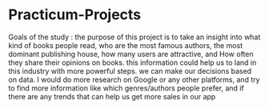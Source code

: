 # Practicum-Projects

Goals of the study :
the purpose of this project is to take an insight into what kind of books people read, who are the most famous authors, the most dominant publishing house, how many users are attractive, and How often they share their opinions on books. this information could help us to land in this industry with more powerful steps. we can make our decisions based on data. I would do more research on Google or any other platforms, and try to find more information like which genres/authors people prefer, and if there are any trends that can help us get more sales in our app
